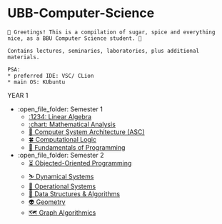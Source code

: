 # UBB-Computer-Science

    🔮 Greetings! This is a compilation of sugar, spice and everything nice, as a BBU Computer Science student. 🔮

    Contains lectures, seminaries, laboratories, plus additional materials.
    
    PSA:
    * preferred IDE: VSC/ CLion
    * main OS: KUbuntu

YEAR 1

<ul>
    <li>:open_file_folder: Semester 1
        <ul>
            <li>
                <a href="https://github.com/913-Fintina-Olivia/UBB-Computer-Science/tree/main/Semester%201/Linear%20Algebra">
                    :1234: Linear Algebra
                </a>
            </li>
            <li>
                <a href="https://github.com/913-Fintina-Olivia/UBB-Computer-Science/tree/main/Semester%201/Mathematical%20Analysis">
                    :chart: Mathematical Analysis
                </a>
            </li>
            <li>
                    <a href="https://github.com/913-Fintina-Olivia/UBB-Computer-Science/tree/main/Semester%201/Computer%20System%20Architecture%20(ASC)">
                       🏥 Computer System Architecture (ASC)
                    </a>
                </li>
             <li>
                    <a href="https://github.com/913-Fintina-Olivia/UBB-Computer-Science/tree/main/Semester%201/Computational%20Logic">
                       🍀 Computational Logic
                    </a>
                </li>
            <li>
                    <a href="https://github.com/913-Fintina-Olivia/UBB-Computer-Science/tree/main/Semester%201/Fundamentals%20of%20Programming">
                       🐍 Fundamentals of Programming
                    </a>
                </li>
         </ul>
      </li>
    <li>:open_file_folder: Semester 2
        <ul>
                <li>
                    <a href="https://github.com/913-Fintina-Olivia/UBB-Computer-Science/tree/main/Semester%202/Object-Oriented%20Programming">
                       ⏳ Objected-Oriented Programming
                    </a>
                </li>
                 <li>
                    <a href="https://github.com/913-Fintina-Olivia/UBB-Computer-Science/tree/main/Semester%202/Dynamical%20Systems">
                       ⛷ Dynamical Systems
                    </a>
                </li>
                 <li>
                    <a href="https://github.com/913-Fintina-Olivia/UBB-Computer-Science/tree/main/Semester%202/Operational%20Systems">
                       🌟 Operational Systems
                    </a>
                </li>
                <li>
                    <a href="https://github.com/913-Fintina-Olivia/UBB-Computer-Science/tree/main/Semester%202/Data%20Structures%20%26%20Algorithms">
                       🤖 Data Structures & Algorithms
                    </a>
                </li>
                <li>
                    <a href="https://github.com/913-Fintina-Olivia/UBB-Computer-Science/tree/main/Semester%202/Geometry">
                       👽 Geometry
                    </a>
                </li>
                <li>
                    <a href="https://github.com/913-Fintina-Olivia/UBB-Computer-Science/tree/main/Semester%202/Graph%20Algorithmics">
                       🗺️ Graph Algorithmics
                    </a>
                </li>
        </ul>
    </li>
</ul>
